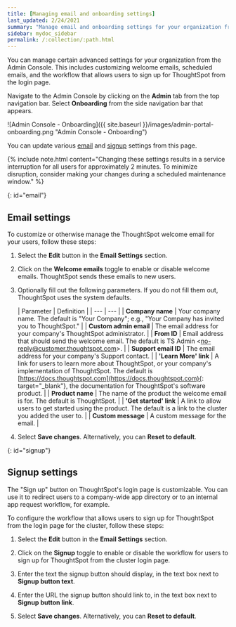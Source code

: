 ```yaml
---
title: [Managing email and onboarding settings]
last_updated: 2/24/2021
summary: "Manage email and onboarding settings for your organization from the Admin Console."
sidebar: mydoc_sidebar
permalink: /:collection/:path.html
---
```

You can manage certain advanced settings for your organization from the Admin Console. This includes customizing welcome emails, scheduled emails, and the workflow that allows users to sign up for ThoughtSpot from the login page.

Navigate to the Admin Console by clicking on the **Admin** tab from the top navigation bar. Select **Onboarding** from the side navigation bar that appears.

![Admin Console - Onboarding]({{ site.baseurl }}/images/admin-portal-onboarding.png "Admin Console - Onboarding")

You can update various [email](#email) and [signup](#signup) settings from this page.

{% include note.html content="Changing these settings results in a service interruption for all users for approximately 2 minutes. To minimize disruption, consider making your changes during a scheduled maintenance window." %}

{: id="email"}
## Email settings
To customize or otherwise manage the ThoughtSpot welcome email for your users, follow these steps:

1. Select the **Edit** button in the **Email Settings** section.

2. Click on the **Welcome emails** toggle to enable or disable welcome emails. ThoughtSpot sends these emails to new users.

3. Optionally fill out the following parameters. If you do not fill them out, ThoughtSpot uses the system defaults.

    | Parameter | Definition |
| --- | --- |
| **Company name** | Your company name. The default is "Your Company"; e.g., "Your Company has invited you to ThoughtSpot." |
| **Custom admin email** | The email address for your company's ThoughtSpot administrator. |
| **From ID** | Email address that should send the welcome email. The default is TS Admin &lt;no-reply@customer.thoughtspot.com&gt;. |
| **Support email ID** | The email address for your company's Support contact. |
| **'Learn More' link** | A link for users to learn more about ThoughtSpot, or your company's implementation of ThoughtSpot. The default is [https://docs.thoughtspot.com](https://docs.thoughtspot.com){: target="_blank"}, the documentation for ThoughtSpot's software product. |
| **Product name** | The name of the product the welcome email is for. The default is ThoughtSpot. |
| **'Get started' link** | A link to allow users to get started using the product. The default is a link to the cluster you added the user to. |
| **Custom message** | A custom message for the email. |

3. Select **Save changes**. Alternatively, you can **Reset to default**.

{: id="signup"}
## Signup settings
The "Sign up" button on ThoughtSpot's login page is customizable. You can use it to redirect users to a company-wide app directory or to an internal app request workflow, for example.

To configure the workflow that allows users to sign up for ThoughtSpot from the login page for the cluster, follow these steps:

1. Select the **Edit** button in the **Email Settings** section.

2. Click on the **Signup** toggle to enable or disable the workflow for users to sign up for ThoughtSpot from the cluster login page.

3. Enter the text the signup button should display, in the text box next to **Signup button text**.

3. Enter the URL the signup button should link to, in the text box next to **Signup button link**.

3. Select **Save changes**. Alternatively, you can **Reset to default**.
